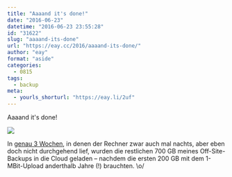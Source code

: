 ```yaml
---
title: "Aaaand it's done!"
date: "2016-06-23"
datetime: "2016-06-23 23:55:28"
id: "31622"
slug: "aaaand-its-done"
url: "https://eay.cc/2016/aaaand-its-done/"
author: "eay"
format: "aside"
categories:
  - 0815
tags:
  - backup
meta:
  - yourls_shorturl: "https://eay.li/2uf"
---
```


Aaaand it's done!

![](http://eay.cc/uploads/2016/backup-ended.png)

In [genau 3 Wochen](https://eay.cc/2016/100-mbits/), in denen der Rechner zwar auch mal nachts, aber eben doch nicht durchgehend lief, wurden die restlichen 700 GB meines Off-Site-Backups in die Cloud geladen – nachdem die ersten 200 GB mit dem 1-MBit-Upload anderthalb Jahre (!) brauchten. \\o/
